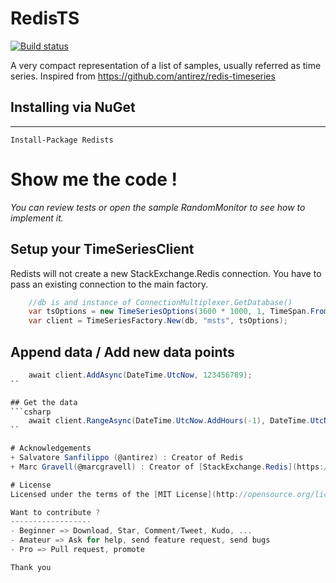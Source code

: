 # RedisTS

[![Build status](https://ci.appveyor.com/api/projects/status/vd1il43mgwx66ti8?svg=true)](https://ci.appveyor.com/project/Cybermaxs/redists)

A very compact representation of a list of samples, usually referred as time series. Inspired from https://github.com/antirez/redis-timeseries

## Installing via NuGet
---
```
Install-Package Redists
```
# Show me the code !
_You can review tests or open the sample RandomMonitor to see how to implement it._

## Setup your TimeSeriesClient
Redists will not create a new StackExchange.Redis connection. You have to pass an existing connection to the main factory.
```csharp
	//db is and instance of ConnectionMultiplexer.GetDatabase()
    var tsOptions = new TimeSeriesOptions(3600 * 1000, 1, TimeSpan.FromDays(1));
    var client = TimeSeriesFactory.New(db, "msts", tsOptions);
```

## Append data / Add new data points
```csharp
    await client.AddAsync(DateTime.UtcNow, 123456789);
``

## Get the data
```csharp
    await client.RangeAsync(DateTime.UtcNow.AddHours(-1), DateTime.UtcNow);
``

# Acknowledgements
+ Salvatore Sanfilippo (@antirez) : Creator of Redis
+ Marc Gravell(@marcgravell) : Creator of [StackExchange.Redis](https://github.com/StackExchange)) is a high performance general purpose redis client for .NET languages

# License
Licensed under the terms of the [MIT License](http://opensource.org/licenses/MIT)

Want to contribute ?
------------------
- Beginner => Download, Star, Comment/Tweet, Kudo, ...
- Amateur => Ask for help, send feature request, send bugs
- Pro => Pull request, promote

Thank you